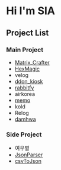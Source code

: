 # Hi I'm SIA

## Project List

### Main Project

- [Matrix_Crafter](https://github.com/3rr0r404N07F0UND/Matrix_Crafter.git)
- [HexMagic](https://github.com/3rr0r404N07F0UND/HexMagic.git)
- velog
- [ddon_kiosk](https://github.com/3rr0r404N07F0UND/ddon_kiosk.git)
- [rabbitfy](https://github.com/3rr0r404N07F0UND/rabbitfy.git)
- airkorea
- [memo](https://github.com/3rr0r404N07F0UND/memo.git)
- kold
- Relog
- [damhwa](https://github.com/3rr0r404N07F0UND/damhwa.git)

### Side Project

- 여우별
- [JsonParser](https://github.com/3rr0r404N07F0UND/JsonParser.git)
- [csvToJson](https://github.com/3rr0r404N07F0UND/csvToJson.git)
